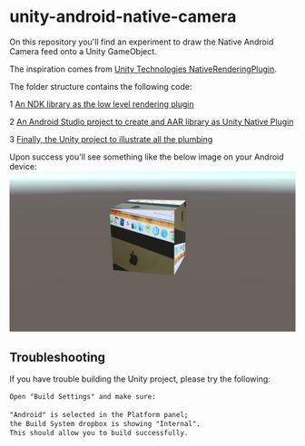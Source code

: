 # unity-android-native-camera

On this repository you'll find an experiment to draw the Native Android Camera feed onto a Unity GameObject.

The inspiration comes from [Unity Technologies NativeRenderingPlugin](https://bitbucket.org/Unity-Technologies/graphicsdemos/src/364ac57cea5c197ca9b7015ba29dcc1ff94c9f61/NativeRenderingPlugin/).

The folder structure contains the following code:

1 [An NDK library as the low level rendering plugin](NativeCameraPlugin)

2 [An Android Studio project to create and AAR library as Unity Native Plugin](UnityAndroidCameraPlugin)

3 [Finally, the Unity project to illustrate all the plumbing](UnityAndroidCamera)

Upon success you'll see something like the below image on your Android device:
![Screenshot](screen.png)

## Troubleshooting

If you have trouble building the Unity project, please try the following:
```
Open "Build Settings" and make sure:

"Android" is selected in the Platform panel;
the Build System dropbox is showing "Internal".
This should allow you to build successfully.
```
